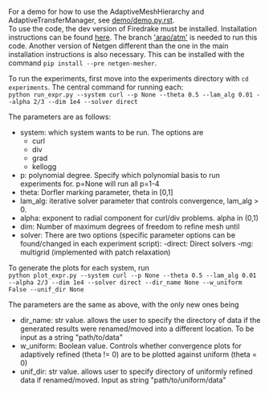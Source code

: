 For a demo for how to use the AdaptiveMeshHierarchy and AdaptiveTransferManager, see [demo/demo.py.rst](https://github.com/AnuragRao1/adaptive_mg/blob/main/demo/demo.py.rst). \
To use the code, the dev version of Firedrake must be installed. Installation instructions can be found [here](https://www.firedrakeproject.org/install.html). The branch ['arao/atm'](https://github.com/firedrakeproject/firedrake/tree/arao/atm) is needed to run this code. Another version of Netgen different than the one in the main installation instructions is also necessary. This can be installed with the command `pip install --pre netgen-mesher`.

To run the experiments, first move into the experiments directory with `cd experiments`.
The central command for running each: \
`python run_expr.py --system curl --p None --theta 0.5 --lam_alg 0.01 --alpha 2/3 --dim 1e4 --solver direct`

The parameters are as follows:
- system: which system wants to be run. The options are
  - curl
  - div
  - grad
  - kellogg
- p: polynomial degree. Specify which polynomial basis to run experiments for. p=None will run all p=1-4
- theta: Dorfler marking parameter, theta in [0,1]
- lam_alg: iterative solver parameter that controls convergence, lam_alg > 0.
- alpha: exponent to radial component for curl/div problems. alpha in (0,1)
- dim: Number of maximum degrees of freedom to refine mesh until
- solver: There are two options (specific parameter options can be found/changed in each experiment script):
  -direct: Direct solvers
  -mg: multigrid (implemented with patch relaxation)

To generate the plots for each system, run \
`python plot_expr.py --system curl --p None --theta 0.5 --lam_alg 0.01 --alpha 2/3 --dim 1e4 --solver direct --dir_name None --w_uniform False --unif_dir None`

The parameters are the same as above, with the only new ones being
- dir_name: str value. allows the user to specify the directory of data if the generated results were renamed/moved into a different location. To be input as a string "path/to/data"
- w_uniform: Boolean value. Controls whether convergence plots for adaptively refined (theta != 0) are to be plotted against uniform (theta = 0)
- unif_dir: str value. allows user to specify directory of uniformly refined data if renamed/moved. Input as string "path/to/uniform/data"
